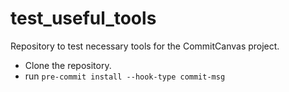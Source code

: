 # test_useful_tools
Repository to test necessary tools for the CommitCanvas project.

- Clone the repository.
- run `pre-commit install --hook-type commit-msg`
